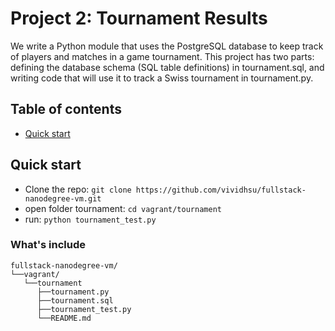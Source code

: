 # Project 2: Tournament Results

We write a Python module that uses the PostgreSQL database to keep track of players and matches in a game tournament.
This project has two parts: defining the database schema (SQL table definitions) in tournament.sql, and writing code that will use it to track a Swiss tournament in tournament.py.

## Table of contents

* [Quick start](#quick-start)



## Quick start

* Clone the repo: `git clone https://github.com/vividhsu/fullstack-nanodegree-vm.git`
* open folder tournament: `cd vagrant/tournament`
* run: `python tournament_test.py`

### What's include
```
fullstack-nanodegree-vm/
└──vagrant/
   └──tournament
      ├──tournament.py
      ├──tournament.sql
      ├──tournament_test.py
      └──README.md

```